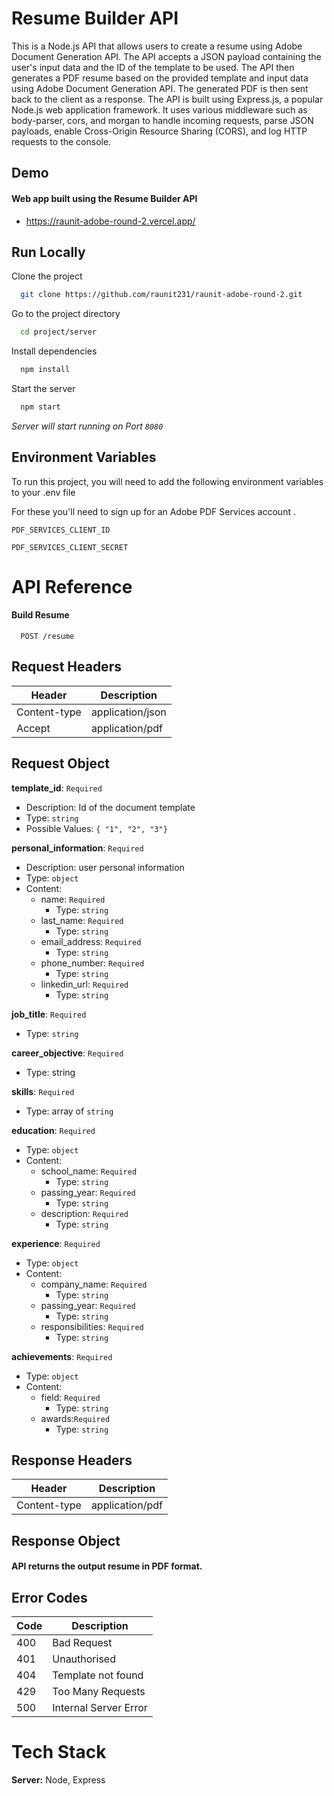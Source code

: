 
# Resume Builder API

This is a Node.js API that allows users to create a resume using Adobe Document Generation API. The API accepts a JSON payload containing the user's input data and the ID of the template to be used. The API then generates a PDF resume based on the provided template and input data using Adobe Document Generation API. The generated PDF is then sent back to the client as a response.
The API is built using Express.js, a popular Node.js web application framework. It uses various middleware such as body-parser, cors, and morgan to handle incoming requests, parse JSON payloads, enable Cross-Origin Resource Sharing (CORS), and log HTTP requests to the console.



## Demo

#### Web app built using the Resume Builder API
- https://raunit-adobe-round-2.vercel.app/

## Run Locally

Clone the project

```bash
  git clone https://github.com/raunit231/raunit-adobe-round-2.git
```

Go to the project directory

```bash
  cd project/server
```

Install dependencies

```bash
  npm install
```

Start the server

```bash
  npm start
```
*Server will start running on Port `8080`*


## Environment Variables

To run this project, you will need to add the following environment variables to your .env file

For these you'll need to sign up for an Adobe PDF Services account .

`PDF_SERVICES_CLIENT_ID`

`PDF_SERVICES_CLIENT_SECRET`


# API Reference


#### Build Resume

```http
  POST /resume
```

## Request Headers
| Header           | Description        |
|------------------|--------------------|
| Content-type     | application/json   |
| Accept           | application/pdf    |

## Request Object
**template_id**: `Required`
- Description: Id of the document template
- Type: `string`
- Possible Values: `{ "1", "2", "3"}`

**personal_information**: `Required`
- Description: user personal information
- Type: `object`
- Content:
  - name: `Required`
      - Type: `string`
  - last_name: `Required`
      - Type: `string`
  - email_address: `Required`
      - Type: `string`
  - phone_number: `Required`
      - Type: `string`
  - linkedin_url: `Required`
      - Type: `string`

**job_title**: `Required`
- Type: `string`

**career_objective**: `Required`
- Type: string

**skills**: `Required`
- Type: array of `string`

**education**: `Required`
- Type: `object`
- Content:
  - school_name: `Required`
    - Type: `string`
  - passing_year: `Required`
      - Type: `string`
  - description: `Required`
      - Type: `string`

**experience**: `Required`
- Type: `object`
- Content:
  - company_name: `Required`
      - Type: `string`
  - passing_year: `Required`
      - Type: `string`
  - responsibilities: `Required`
      - Type: `string`

**achievements**: `Required`
- Type: `object`
- Content:
  - field: `Required`
      - Type: `string`
  - awards:`Required`
      - Type: `string`

## Response Headers
| Header           | Description        |
|------------------|--------------------|
| Content-type     | application/pdf    |

## Response Object
#### API returns the output resume in PDF format.

## Error Codes
| Code           | Description        |
|------------------|--------------------|
| 400    | Bad Request   |
| 401           | Unauthorised   |
| 404           | Template not found   |
| 429           | Too Many Requests   |
| 500           | Internal Server Error   |

# Tech Stack

**Server:** Node, Express

